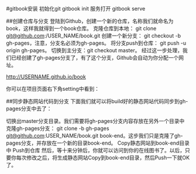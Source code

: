#gitbook安装
初始化git
gitbook init
服务打开
gitbook serve

##创建仓库与分支
登陆到Github，创建一个新的仓库，名称我们就命名为book，这样我就得到一个book仓库。
克隆仓库到本地： git clone git@github.com:/USER_NAME/book.git
创建一个新分支： git checkout -b gh-pages，注意，分支名必须为gh-pages。
将分支push到仓库： git push -u origin gh-pages。
切换到主分支：git checkout master。
经过这一步处理，我们已经创建了gh-pages分支了，有了这个分支，Github会自动为你分配一个网址。

http://USERNAME.github.io/book

你可以在项目页面右下角setting中看到：

##同步静态网站代码到分支
下面我们就可以将build好的静态网站代码同步到gh-pages分支中去了：

切换出master分支目录。我们需要将gh-pages分支内容存放在另外一个目录中
克隆gh-pages分支： git clone -b gh-pages git@github.com:USER_NAME/book.git book-end。这步我们只是克隆了gh-pages分支，并存放在一个新的目录book-end。
Copy静态网站到book-end目录中
Push到仓库
然后，等十来分钟后，你就可以访问到你的在线图书了。以后，只要你每次修改之后，将生成静态网站Copy到book-end目录，然后Push一下就OK了。